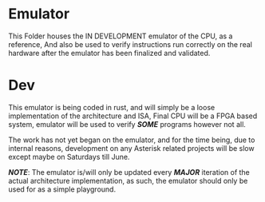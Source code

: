 # Emulator

This Folder houses the IN DEVELOPMENT emulator of the CPU, as a reference,
And also be used to verify instructions run correctly on the real hardware after the emulator has been finalized and validated.

# Dev

This emulator is being coded in rust, and will simply be a loose implementation of the architecture and ISA,
Final CPU will be a FPGA based system, emulator will be used to verify ***SOME*** programs however not all.

The work has not yet began on the emulator, and for the time being, 
due to internal reasons, 
development on any Asterisk related projects will be slow except maybe on Saturdays till June.

***NOTE***: The emulator is/will only be updated every ***MAJOR*** iteration of the actual architecture implementation,
as such, the emulator should only be used for as a simple playground.
